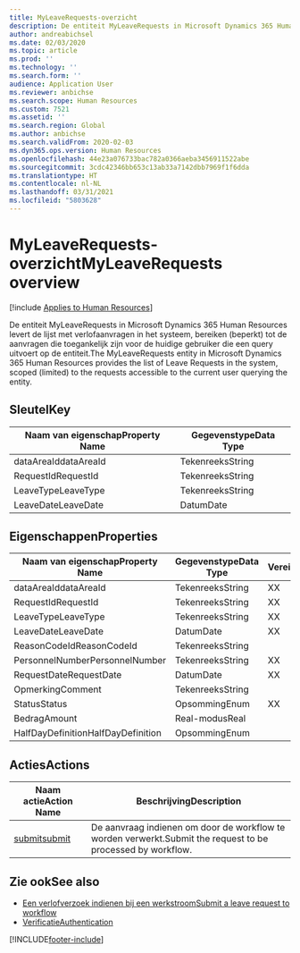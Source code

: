```yaml
---
title: MyLeaveRequests-overzicht
description: De entiteit MyLeaveRequests in Microsoft Dynamics 365 Human Resources levert de lijst met verlofaanvragen in het systeem, bereiken (beperkt) tot de aanvragen die toegankelijk zijn voor de huidige gebruiker die een query uitvoert op de entiteit.
author: andreabichsel
ms.date: 02/03/2020
ms.topic: article
ms.prod: ''
ms.technology: ''
ms.search.form: ''
audience: Application User
ms.reviewer: anbichse
ms.search.scope: Human Resources
ms.custom: 7521
ms.assetid: ''
ms.search.region: Global
ms.author: anbichse
ms.search.validFrom: 2020-02-03
ms.dyn365.ops.version: Human Resources
ms.openlocfilehash: 44e23a076733bac782a0366aeba3456911522abe
ms.sourcegitcommit: 3cdc42346bb653c13ab33a7142dbb7969f1f6dda
ms.translationtype: HT
ms.contentlocale: nl-NL
ms.lasthandoff: 03/31/2021
ms.locfileid: "5803628"
---
```

# <a name="myleaverequests-overview"></a><span data-ttu-id="cea5a-103">MyLeaveRequests-overzicht</span><span class="sxs-lookup"><span data-stu-id="cea5a-103">MyLeaveRequests overview</span></span>

[!include [Applies to Human Resources](../includes/applies-to-hr.md)]

<span data-ttu-id="cea5a-104">De entiteit MyLeaveRequests in Microsoft Dynamics 365 Human Resources levert de lijst met verlofaanvragen in het systeem, bereiken (beperkt) tot de aanvragen die toegankelijk zijn voor de huidige gebruiker die een query uitvoert op de entiteit.</span><span class="sxs-lookup"><span data-stu-id="cea5a-104">The MyLeaveRequests entity in Microsoft Dynamics 365 Human Resources provides the list of Leave Requests in the system, scoped (limited) to the requests accessible to the current user querying the entity.</span></span>

## <a name="key"></a><span data-ttu-id="cea5a-105">Sleutel</span><span class="sxs-lookup"><span data-stu-id="cea5a-105">Key</span></span>

  | <span data-ttu-id="cea5a-106">Naam van eigenschap</span><span class="sxs-lookup"><span data-stu-id="cea5a-106">Property Name</span></span> | <span data-ttu-id="cea5a-107">Gegevenstype</span><span class="sxs-lookup"><span data-stu-id="cea5a-107">Data Type</span></span> |
  |---------------|-----------|
  | <span data-ttu-id="cea5a-108">dataAreaId</span><span class="sxs-lookup"><span data-stu-id="cea5a-108">dataAreaId</span></span>    | <span data-ttu-id="cea5a-109">Tekenreeks</span><span class="sxs-lookup"><span data-stu-id="cea5a-109">String</span></span>    |
  | <span data-ttu-id="cea5a-110">RequestId</span><span class="sxs-lookup"><span data-stu-id="cea5a-110">RequestId</span></span>     | <span data-ttu-id="cea5a-111">Tekenreeks</span><span class="sxs-lookup"><span data-stu-id="cea5a-111">String</span></span>    |
  | <span data-ttu-id="cea5a-112">LeaveType</span><span class="sxs-lookup"><span data-stu-id="cea5a-112">LeaveType</span></span>     | <span data-ttu-id="cea5a-113">Tekenreeks</span><span class="sxs-lookup"><span data-stu-id="cea5a-113">String</span></span>    |
  | <span data-ttu-id="cea5a-114">LeaveDate</span><span class="sxs-lookup"><span data-stu-id="cea5a-114">LeaveDate</span></span>     | <span data-ttu-id="cea5a-115">Datum</span><span class="sxs-lookup"><span data-stu-id="cea5a-115">Date</span></span>      |
  
## <a name="properties"></a><span data-ttu-id="cea5a-116">Eigenschappen</span><span class="sxs-lookup"><span data-stu-id="cea5a-116">Properties</span></span>

  | <span data-ttu-id="cea5a-117">Naam van eigenschap</span><span class="sxs-lookup"><span data-stu-id="cea5a-117">Property Name</span></span>     | <span data-ttu-id="cea5a-118">Gegevenstype</span><span class="sxs-lookup"><span data-stu-id="cea5a-118">Data Type</span></span> | <span data-ttu-id="cea5a-119">Vereist</span><span class="sxs-lookup"><span data-stu-id="cea5a-119">Required</span></span> |
  |-------------------|-----------|----------|
  | <span data-ttu-id="cea5a-120">dataAreaId</span><span class="sxs-lookup"><span data-stu-id="cea5a-120">dataAreaId</span></span>        | <span data-ttu-id="cea5a-121">Tekenreeks</span><span class="sxs-lookup"><span data-stu-id="cea5a-121">String</span></span>    | <span data-ttu-id="cea5a-122">X</span><span class="sxs-lookup"><span data-stu-id="cea5a-122">X</span></span>        |
  | <span data-ttu-id="cea5a-123">RequestId</span><span class="sxs-lookup"><span data-stu-id="cea5a-123">RequestId</span></span>         | <span data-ttu-id="cea5a-124">Tekenreeks</span><span class="sxs-lookup"><span data-stu-id="cea5a-124">String</span></span>    | <span data-ttu-id="cea5a-125">X</span><span class="sxs-lookup"><span data-stu-id="cea5a-125">X</span></span>        |
  | <span data-ttu-id="cea5a-126">LeaveType</span><span class="sxs-lookup"><span data-stu-id="cea5a-126">LeaveType</span></span>         | <span data-ttu-id="cea5a-127">Tekenreeks</span><span class="sxs-lookup"><span data-stu-id="cea5a-127">String</span></span>    | <span data-ttu-id="cea5a-128">X</span><span class="sxs-lookup"><span data-stu-id="cea5a-128">X</span></span>        |
  | <span data-ttu-id="cea5a-129">LeaveDate</span><span class="sxs-lookup"><span data-stu-id="cea5a-129">LeaveDate</span></span>         | <span data-ttu-id="cea5a-130">Datum</span><span class="sxs-lookup"><span data-stu-id="cea5a-130">Date</span></span>      | <span data-ttu-id="cea5a-131">X</span><span class="sxs-lookup"><span data-stu-id="cea5a-131">X</span></span>        |
  | <span data-ttu-id="cea5a-132">ReasonCodeId</span><span class="sxs-lookup"><span data-stu-id="cea5a-132">ReasonCodeId</span></span>      | <span data-ttu-id="cea5a-133">Tekenreeks</span><span class="sxs-lookup"><span data-stu-id="cea5a-133">String</span></span>    |          |
  | <span data-ttu-id="cea5a-134">PersonnelNumber</span><span class="sxs-lookup"><span data-stu-id="cea5a-134">PersonnelNumber</span></span>   | <span data-ttu-id="cea5a-135">Tekenreeks</span><span class="sxs-lookup"><span data-stu-id="cea5a-135">String</span></span>    | <span data-ttu-id="cea5a-136">X</span><span class="sxs-lookup"><span data-stu-id="cea5a-136">X</span></span>        |
  | <span data-ttu-id="cea5a-137">RequestDate</span><span class="sxs-lookup"><span data-stu-id="cea5a-137">RequestDate</span></span>       | <span data-ttu-id="cea5a-138">Datum</span><span class="sxs-lookup"><span data-stu-id="cea5a-138">Date</span></span>      | <span data-ttu-id="cea5a-139">X</span><span class="sxs-lookup"><span data-stu-id="cea5a-139">X</span></span>        |
  | <span data-ttu-id="cea5a-140">Opmerking</span><span class="sxs-lookup"><span data-stu-id="cea5a-140">Comment</span></span>           | <span data-ttu-id="cea5a-141">Tekenreeks</span><span class="sxs-lookup"><span data-stu-id="cea5a-141">String</span></span>    |          |
  | <span data-ttu-id="cea5a-142">Status</span><span class="sxs-lookup"><span data-stu-id="cea5a-142">Status</span></span>            | <span data-ttu-id="cea5a-143">Opsomming</span><span class="sxs-lookup"><span data-stu-id="cea5a-143">Enum</span></span>      | <span data-ttu-id="cea5a-144">X</span><span class="sxs-lookup"><span data-stu-id="cea5a-144">X</span></span>        |
  | <span data-ttu-id="cea5a-145">Bedrag</span><span class="sxs-lookup"><span data-stu-id="cea5a-145">Amount</span></span>            | <span data-ttu-id="cea5a-146">Real-modus</span><span class="sxs-lookup"><span data-stu-id="cea5a-146">Real</span></span>      |          |
  | <span data-ttu-id="cea5a-147">HalfDayDefinition</span><span class="sxs-lookup"><span data-stu-id="cea5a-147">HalfDayDefinition</span></span> | <span data-ttu-id="cea5a-148">Opsomming</span><span class="sxs-lookup"><span data-stu-id="cea5a-148">Enum</span></span>      |          |

## <a name="actions"></a><span data-ttu-id="cea5a-149">Acties</span><span class="sxs-lookup"><span data-stu-id="cea5a-149">Actions</span></span>

 | <span data-ttu-id="cea5a-150">Naam actie</span><span class="sxs-lookup"><span data-stu-id="cea5a-150">Action Name</span></span>                               | <span data-ttu-id="cea5a-151">Beschrijving</span><span class="sxs-lookup"><span data-stu-id="cea5a-151">Description</span></span>                                     |
 |-------------------------------------------|-------------------------------------------------|
 | [<span data-ttu-id="cea5a-152">submit</span><span class="sxs-lookup"><span data-stu-id="cea5a-152">submit</span></span>](hr-developer-api-myleaverequests-submit.md)   | <span data-ttu-id="cea5a-153">De aanvraag indienen om door de workflow te worden verwerkt.</span><span class="sxs-lookup"><span data-stu-id="cea5a-153">Submit the request to be processed by workflow.</span></span> |

## <a name="see-also"></a><span data-ttu-id="cea5a-154">Zie ook</span><span class="sxs-lookup"><span data-stu-id="cea5a-154">See also</span></span>

- [<span data-ttu-id="cea5a-155">Een verlofverzoek indienen bij een werkstroom</span><span class="sxs-lookup"><span data-stu-id="cea5a-155">Submit a leave request to workflow</span></span>](hr-developer-api-myleaverequests-submit.md)
- [<span data-ttu-id="cea5a-156">Verificatie</span><span class="sxs-lookup"><span data-stu-id="cea5a-156">Authentication</span></span>](hr-developer-api-authentication.md)

[!INCLUDE[footer-include](../includes/footer-banner.md)]